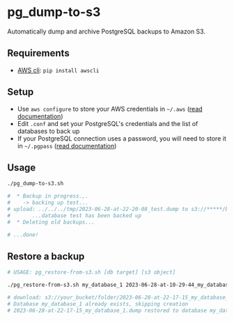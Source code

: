 # pg_dump-to-s3

Automatically dump and archive PostgreSQL backups to Amazon S3.

## Requirements

 - [AWS cli](https://aws.amazon.com/cli): ```pip install awscli```

## Setup

 - Use `aws configure` to store your AWS credentials in `~/.aws` ([read documentation](https://docs.aws.amazon.com/cli/latest/userguide/cli-chap-getting-started.html#cli-quick-configuration))
 - Edit `.conf` and set your PostgreSQL's credentials and the list of databases to back up
 - If your PostgreSQL connection uses a password, you will need to store it in `~/.pgpass` ([read documentation](https://www.postgresql.org/docs/current/static/libpq-pgpass.html))

## Usage

```bash
./pg_dump-to-s3.sh

#  * Backup in progress.,.
#    -> backing up test...
# upload: ../../../tmp/2023-06-28-at-22-20-08_test.dump to s3://*****/backups/2023-06-28-at-22-20-08_test.dump
#       ...database test has been backed up
#  * Deleting old backups...

# ...done!
```

## Restore a backup

```bash
# USAGE: pg_restore-from-s3.sh [db target] [s3 object]

./pg_restore-from-s3.sh my_database_1 2023-06-28-at-10-29-44_my_database_1.dump

# download: s3://your_bucket/folder/2023-06-28-at-22-17-15_my_database_1.dump to /tmp/2023-06-28-at-22-17-15_my_database_1.dump
# Database my_database_1 already exists, skipping creation
# 2023-06-28-at-22-17-15_my_database_1.dump restored to database my_database_1
```
